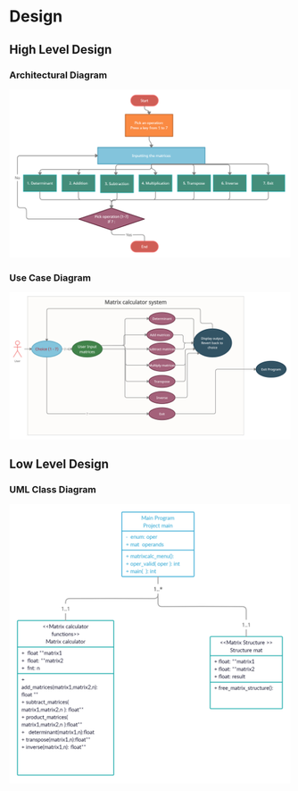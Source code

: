 # Design

## High Level Design 

### Architectural Diagram
![Architecture](https://github.com/nidhiknilaj/M1_March_2022/blob/c099c9a74a4b0588d9187f20ef5cb21ac4c8b087/2_Design/Flowchart.png)

### Use Case Diagram
![Use Case Diagram](https://github.com/nidhiknilaj/M1_March_2022/blob/c099c9a74a4b0588d9187f20ef5cb21ac4c8b087/2_Design/UsecaseDiagram.png)

## Low Level Design 

### UML Class Diagram
![UML class diagram](https://github.com/nidhiknilaj/M1_March_2022/blob/c099c9a74a4b0588d9187f20ef5cb21ac4c8b087/2_Design/umlclassdiagram.png)
